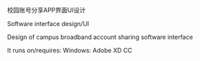 校园账号分享APP界面UI设计

Software interface design/UI

Design of campus broadband account sharing software interface

It runs on/requires:
  Windows: Adobe XD CC
